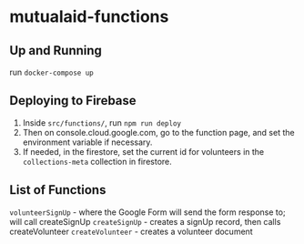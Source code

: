 # mutualaid-functions

## Up and Running

run `docker-compose up`

## Deploying to Firebase

1. Inside `src/functions/`, run `npm run deploy`
2. Then on console.cloud.google.com, go to the function page, and set the environment variable if necessary.
3. If needed, in the firestore, set the current id for volunteers in the `collections-meta` collection in firestore.

## List of Functions

`volunteerSignUp` - where the Google Form will send the form response to; will call createSignUp
`createSignUp` - creates a signUp record, then calls createVolunteer
`createVolunteer` - creates a volunteer document



